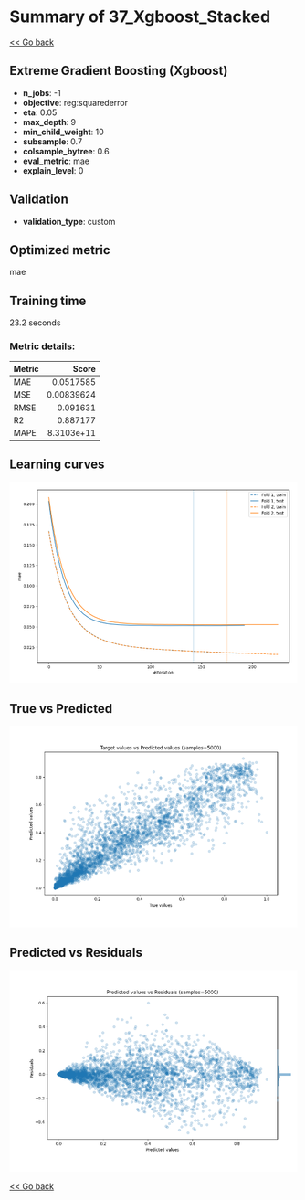 # Summary of 37_Xgboost_Stacked

[<< Go back](../README.md)


## Extreme Gradient Boosting (Xgboost)
- **n_jobs**: -1
- **objective**: reg:squarederror
- **eta**: 0.05
- **max_depth**: 9
- **min_child_weight**: 10
- **subsample**: 0.7
- **colsample_bytree**: 0.6
- **eval_metric**: mae
- **explain_level**: 0

## Validation
 - **validation_type**: custom

## Optimized metric
mae

## Training time

23.2 seconds

### Metric details:
| Metric   |      Score |
|:---------|-----------:|
| MAE      | 0.0517585  |
| MSE      | 0.00839624 |
| RMSE     | 0.091631   |
| R2       | 0.887177   |
| MAPE     | 8.3103e+11 |



## Learning curves
![Learning curves](learning_curves.png)
## True vs Predicted

![True vs Predicted](true_vs_predicted.png)


## Predicted vs Residuals

![Predicted vs Residuals](predicted_vs_residuals.png)



[<< Go back](../README.md)
